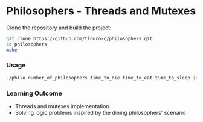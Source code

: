 # Philosophers - Threads and Mutexes

Clone the repository and build the project:

```bash
git clone https://github.com/tlouro-c/philosophers.git
cd philosophers
make
```
### Usage

```bash
./philo number_of_philosophers time_to_die time_to_eat time_to_sleep [number_of_times_each_philosopher_must_eat]
```

### Learning Outcome
<ul>
  <li>Threads and mutexes implementation</li>
  <li>Solving logic problems inspired by the dining philosophers' scenario</li>
</ul>

